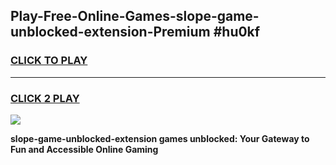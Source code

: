
## Play-Free-Online-Games-slope-game-unblocked-extension-Premium #hu0kf
<h3>
<a href="https://premium.freeplayer.one?title=slope-game-unblocked-extension&ref=8M">CLICK TO PLAY</a></h3>
<hr>

<h3>
<a href="https://premium.freeplayer.one?title=slope-game-unblocked-extension&ref=8M">CLICK 2 PLAY</a>
  
</h3>

<a href="https://premium.freeplayer.one?title=slope-game-unblocked-extension&ref=8M"><img src="https://clearcache.store/games.png"></a>


**slope-game-unblocked-extension games unblocked: Your Gateway to Fun and Accessible Online Gaming**
